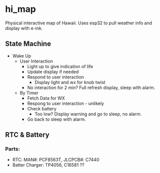 # hi_map
Physical interactive map of Hawaii.  Uses esp32 to pull weather info and display with e-ink.



## State Machine
* Wake Up
    * User Interaction
        * Light up to give indication of life
        * Update display if needed
        * Respond to user interaction
            * Display light and wx for knob twist
        * No interaction for 2 min? Full refresh display, sleep with alarm.
    * By Timer
        * Fetch Data for WX
        * Respong to user interaction - unlikely
        * Check battery
            * Too low?  Display warning and go to sleep, no alarm.
        * Go back to sleep with alarm.



## RTC & Battery
### Parts:
* RTC:  MAN#: PCF8563T, JLCPCB#: C7440
* Batter Charger: TP4056,  C16581 ??
